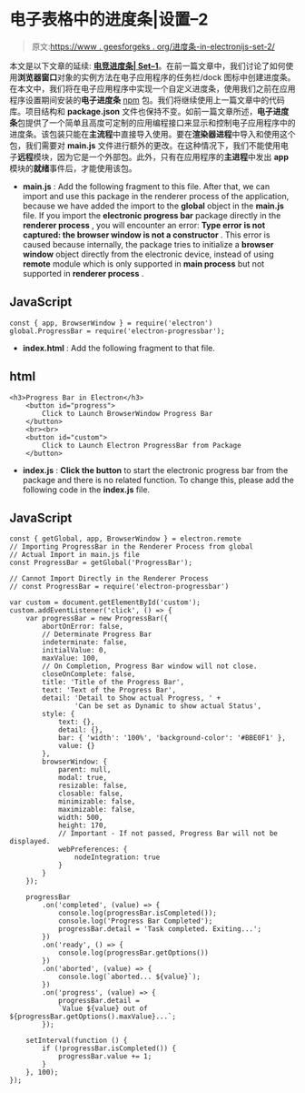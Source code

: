 # 电子表格中的进度条|设置–2

> 原文:[https://www . geesforgeks . org/进度条-in-electronijs-set-2/](https://www.geeksforgeeks.org/progress-bars-in-electronjs-set-2/)

本文是以下文章的延续: [**电竞进度条| Set–1**](https://www.geeksforgeeks.org/progress-bars-in-electronjs-set-1/)。在前一篇文章中，我们讨论了如何使用**浏览器窗口**对象的实例方法在电子应用程序的任务栏/dock 图标中创建进度条。在本文中，我们将在电子应用程序中实现一个自定义进度条，使用我们之前在应用程序设置期间安装的**电子进度条** [npm](https://www.geeksforgeeks.org/node-js-npm-node-package-manager/) 包。我们将继续使用上一篇文章中的代码库。项目结构和 **package.json** 文件也保持不变。如前一篇文章所述，**电子进度条**包提供了一个简单且高度可定制的应用编程接口来显示和控制电子应用程序中的进度条。该包装只能在**主流程**中直接导入使用。要在**渲染器进程**中导入和使用这个包，我们需要对 **main.js** 文件进行额外的更改。在这种情况下，我们不能使用电子**远程**模块，因为它是一个外部包。此外，只有在应用程序的**主进程**中发出 **app** 模块的**就绪**事件后，才能使用该包。

*   **main.js** : Add the following fragment to this file. After that, we can import and use this package in the renderer process of the application, because we have added the import to the **global** object in the **main.js** file. If you import the **electronic progress bar** package directly in the **renderer process** , you will encounter an error: **Type error is not captured: the browser window is not a constructor** . This error is caused because internally, the package tries to initialize a **browser window** object directly from the electronic device, instead of using **remote** module which is only supported in **main process** but not supported in **renderer process** .

## JavaScript

```htmlhtml
const { app, BrowserWindow } = require('electron')
global.ProgressBar = require('electron-progressbar');
```

*   **index.html** : Add the following fragment to that file.

## html

```htmlhtml
<h3>Progress Bar in Electron</h3>
    <button id="progress">
        Click to Launch BrowserWindow Progress Bar
    </button>
    <br><br>
    <button id="custom">
        Click to Launch Electron ProgressBar from Package
    </button>
```

*   **index.js** : **Click the button** to start the electronic progress bar from the package and there is no related function. To change this, please add the following code in the **index.js** file.

## JavaScript

```htmlhtml
const { getGlobal, app, BrowserWindow } = electron.remote
// Importing ProgressBar in the Renderer Process from global
// Actual Import in main.js file
const ProgressBar = getGlobal('ProgressBar');

// Cannot Import Directly in the Renderer Process
// const ProgressBar = require('electron-progressbar')

var custom = document.getElementById('custom');
custom.addEventListener('click', () => {
    var progressBar = new ProgressBar({
        abortOnError: false,
        // Determinate Progress Bar
        indeterminate: false,
        initialValue: 0,
        maxValue: 100,
        // On Completion, Progress Bar window will not close.
        closeOnComplete: false,
        title: 'Title of the Progress Bar',
        text: 'Text of the Progress Bar',
        detail: 'Detail to Show actual Progress, ' +
                'Can be set as Dynamic to show actual Status',
        style: {
            text: {},
            detail: {},
            bar: { 'width': '100%', 'background-color': '#BBE0F1' },
            value: {}
        },
        browserWindow: {
            parent: null,
            modal: true,
            resizable: false,
            closable: false,
            minimizable: false,
            maximizable: false,
            width: 500,
            height: 170,
            // Important - If not passed, Progress Bar will not be displayed.
            webPreferences: {
                nodeIntegration: true
            }
        }
    });

    progressBar
        .on('completed', (value) => {
            console.log(progressBar.isCompleted());
            console.log('Progress Bar Completed');
            progressBar.detail = 'Task completed. Exiting...';
        })
        .on('ready', () => {
            console.log(progressBar.getOptions())
        })
        .on('aborted', (value) => {
            console.log(`aborted... ${value}`);
        })
        .on('progress', (value) => {
            progressBar.detail =
            `Value ${value} out of ${progressBar.getOptions().maxValue}...`;
        });

    setInterval(function () {
        if (!progressBar.isCompleted()) {
            progressBar.value += 1;
        }
    }, 100);
});
```